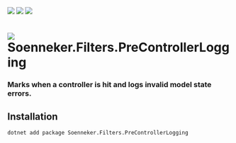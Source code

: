 ﻿[![](https://img.shields.io/nuget/v/soenneker.filters.precontrollerlogging.svg?style=for-the-badge)](https://www.nuget.org/packages/soenneker.filters.precontrollerlogging/)
[![](https://img.shields.io/github/actions/workflow/status/soenneker/soenneker.filters.precontrollerlogging/publish-package.yml?style=for-the-badge)](https://github.com/soenneker/soenneker.filters.precontrollerlogging/actions/workflows/publish-package.yml)
[![](https://img.shields.io/nuget/dt/soenneker.filters.precontrollerlogging.svg?style=for-the-badge)](https://www.nuget.org/packages/soenneker.filters.precontrollerlogging/)

# ![](https://user-images.githubusercontent.com/4441470/224455560-91ed3ee7-f510-4041-a8d2-3fc093025112.png) Soenneker.Filters.PreControllerLogging
### Marks when a controller is hit and logs invalid model state errors.

## Installation

```
dotnet add package Soenneker.Filters.PreControllerLogging
```
